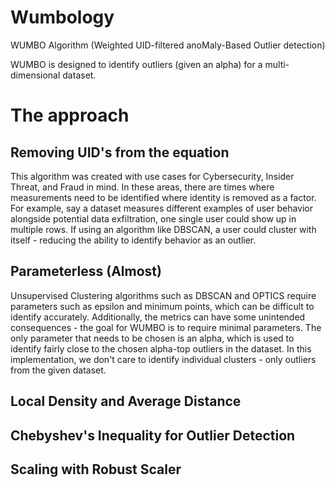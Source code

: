# Wumbology
WUMBO Algorithm (Weighted UID-filtered anoMaly-Based Outlier detection)

WUMBO is designed to identify outliers (given an alpha) for a multi-dimensional dataset.

# The approach


## Removing UID's from the equation
This algorithm was created with use cases for Cybersecurity, Insider Threat, and Fraud in mind. In these areas, there are times where measurements need to be identified where identity is removed as a factor. For example, say a dataset measures different examples of user behavior alongside potential data exfiltration, one single user could show up in multiple rows. If using an algorithm like DBSCAN, a user could cluster with itself - reducing the ability to identify behavior as an outlier.

## Parameterless (Almost)
Unsupervised Clustering algorithms such as DBSCAN and OPTICS require parameters such as epsilon and minimum points, which can be difficult to identify accurately. Additionally, the metrics can have some unintended consequences - the goal for WUMBO is to require minimal parameters. The only parameter that needs to be chosen is an alpha, which is used to identify fairly close to the chosen alpha-top outliers in the dataset. In this implementation, we don't care to identify individual clusters - only outliers from the given dataset.

## Local Density and Average Distance

## Chebyshev's Inequality for Outlier Detection

## Scaling with Robust Scaler
